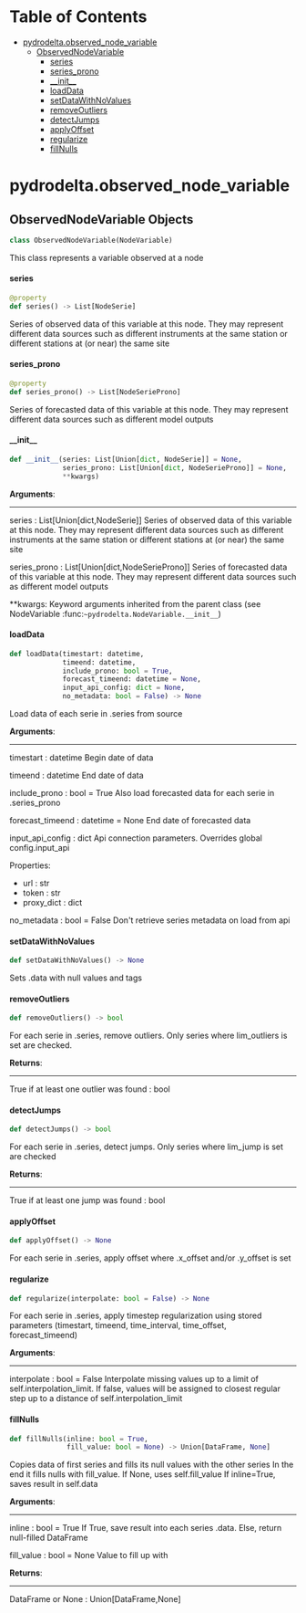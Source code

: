 # Table of Contents

* [pydrodelta.observed\_node\_variable](#pydrodelta.observed_node_variable)
  * [ObservedNodeVariable](#pydrodelta.observed_node_variable.ObservedNodeVariable)
    * [series](#pydrodelta.observed_node_variable.ObservedNodeVariable.series)
    * [series\_prono](#pydrodelta.observed_node_variable.ObservedNodeVariable.series_prono)
    * [\_\_init\_\_](#pydrodelta.observed_node_variable.ObservedNodeVariable.__init__)
    * [loadData](#pydrodelta.observed_node_variable.ObservedNodeVariable.loadData)
    * [setDataWithNoValues](#pydrodelta.observed_node_variable.ObservedNodeVariable.setDataWithNoValues)
    * [removeOutliers](#pydrodelta.observed_node_variable.ObservedNodeVariable.removeOutliers)
    * [detectJumps](#pydrodelta.observed_node_variable.ObservedNodeVariable.detectJumps)
    * [applyOffset](#pydrodelta.observed_node_variable.ObservedNodeVariable.applyOffset)
    * [regularize](#pydrodelta.observed_node_variable.ObservedNodeVariable.regularize)
    * [fillNulls](#pydrodelta.observed_node_variable.ObservedNodeVariable.fillNulls)

<a id="pydrodelta.observed_node_variable"></a>

# pydrodelta.observed\_node\_variable

<a id="pydrodelta.observed_node_variable.ObservedNodeVariable"></a>

## ObservedNodeVariable Objects

```python
class ObservedNodeVariable(NodeVariable)
```

This class represents a variable observed at a node

<a id="pydrodelta.observed_node_variable.ObservedNodeVariable.series"></a>

#### series

```python
@property
def series() -> List[NodeSerie]
```

Series of observed data of this variable at this node. They may represent different data sources such as different instruments at the same station or different stations at (or near) the same site

<a id="pydrodelta.observed_node_variable.ObservedNodeVariable.series_prono"></a>

#### series\_prono

```python
@property
def series_prono() -> List[NodeSerieProno]
```

Series of forecasted data of this variable at this node. They may represent different data sources such as different model outputs

<a id="pydrodelta.observed_node_variable.ObservedNodeVariable.__init__"></a>

#### \_\_init\_\_

```python
def __init__(series: List[Union[dict, NodeSerie]] = None,
             series_prono: List[Union[dict, NodeSerieProno]] = None,
             **kwargs)
```

**Arguments**:

  -----------
  series : List[Union[dict,NodeSerie]]
  Series of observed data of this variable at this node. They may represent different data sources such as different instruments at the same station or different stations at (or near) the same site
  
  series_prono : List[Union[dict,NodeSerieProno]]
  Series of forecasted data of this variable at this node. They may represent different data sources such as different model outputs
  
  \**kwargs:
  Keyword arguments inherited from the parent class (see NodeVariable :func:`~pydrodelta.NodeVariable.__init__`)

<a id="pydrodelta.observed_node_variable.ObservedNodeVariable.loadData"></a>

#### loadData

```python
def loadData(timestart: datetime,
             timeend: datetime,
             include_prono: bool = True,
             forecast_timeend: datetime = None,
             input_api_config: dict = None,
             no_metadata: bool = False) -> None
```

Load data of each serie in .series from source

**Arguments**:

  -----------
  timestart : datetime
  Begin date of data
  
  timeend : datetime
  End date of data
  
  include_prono : bool = True
  Also load forecasted data for each serie in .series_prono
  
  forecast_timeend : datetime = None
  End date of forecasted data
  
  input_api_config : dict
  Api connection parameters. Overrides global config.input_api
  
  Properties:
  - url : str
  - token : str
  - proxy_dict : dict
  
  no_metadata : bool = False
  Don't retrieve series metadata on load from api

<a id="pydrodelta.observed_node_variable.ObservedNodeVariable.setDataWithNoValues"></a>

#### setDataWithNoValues

```python
def setDataWithNoValues() -> None
```

Sets .data with null values and tags

<a id="pydrodelta.observed_node_variable.ObservedNodeVariable.removeOutliers"></a>

#### removeOutliers

```python
def removeOutliers() -> bool
```

For each serie in .series, remove outliers. Only series where lim_outliers is set are checked.

**Returns**:

  --------
  True if at least one outlier was found : bool

<a id="pydrodelta.observed_node_variable.ObservedNodeVariable.detectJumps"></a>

#### detectJumps

```python
def detectJumps() -> bool
```

For each serie in .series, detect jumps. Only series where lim_jump is set are checked

**Returns**:

  --------
  True if at least one jump was found : bool

<a id="pydrodelta.observed_node_variable.ObservedNodeVariable.applyOffset"></a>

#### applyOffset

```python
def applyOffset() -> None
```

For each serie in .series, apply offset where .x_offset and/or .y_offset is set

<a id="pydrodelta.observed_node_variable.ObservedNodeVariable.regularize"></a>

#### regularize

```python
def regularize(interpolate: bool = False) -> None
```

For each serie in .series, apply timestep regularization using stored parameters (timestart, timeend, time_interval, time_offset, forecast_timeend)

**Arguments**:

  -----------
  interpolate : bool = False
  Interpolate missing values up to a limit of self.interpolation_limit. If false, values will be assigned to closest regular step up to a distance of self.interpolation_limit

<a id="pydrodelta.observed_node_variable.ObservedNodeVariable.fillNulls"></a>

#### fillNulls

```python
def fillNulls(inline: bool = True,
              fill_value: bool = None) -> Union[DataFrame, None]
```

Copies data of first series and fills its null values with the other series
In the end it fills nulls with fill_value. If None, uses self.fill_value
If inline=True, saves result in self.data

**Arguments**:

  -----------
  inline : bool = True
  If True, save result into each series .data. Else, return null-filled DataFrame
  
  fill_value : bool = None
  Value to fill up with
  

**Returns**:

  --------
  DataFrame or None : Union[DataFrame,None]

